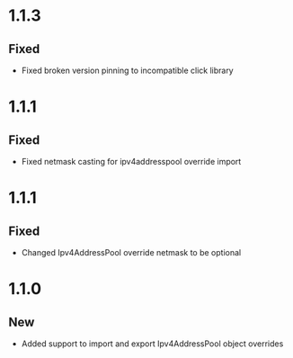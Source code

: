 # 1.1.3

## Fixed

* Fixed broken version pinning to incompatible click library

# 1.1.1

## Fixed

* Fixed netmask casting for ipv4addresspool override import

# 1.1.1

## Fixed

* Changed Ipv4AddressPool override netmask to be optional

# 1.1.0

## New

* Added support to import and export Ipv4AddressPool object overrides

